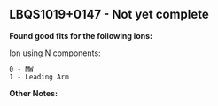 ## LBQS1019+0147 - Not yet complete
**Found good fits for the following ions:**

Ion using N components:
```
0 - MW
1 - Leading Arm
```


**Other Notes:**

